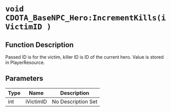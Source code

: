 # `void CDOTA_BaseNPC_Hero:IncrementKills(iVictimID )`
## Function Description
Passed ID is for the victim, killer ID is ID of the current hero.  Value is stored in PlayerResource.
## Parameters
Type|Name|Description
--|--|--
int|iVictimID|No Description Set
